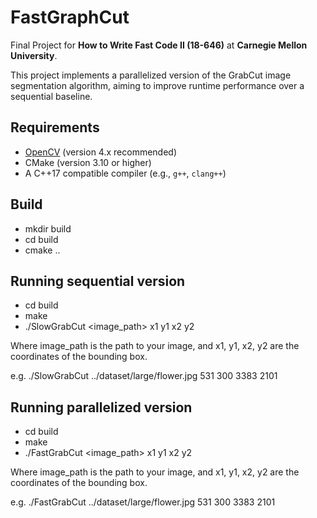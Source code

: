 # FastGraphCut

Final Project for **How to Write Fast Code II (18-646)** at **Carnegie Mellon University**.

This project implements a parallelized version of the GrabCut image segmentation algorithm, aiming to improve runtime performance over a sequential baseline.

## Requirements

- [OpenCV](https://opencv.org/) (version 4.x recommended)
- CMake (version 3.10 or higher)
- A C++17 compatible compiler (e.g., `g++`, `clang++`)

## Build

- mkdir build
- cd build
- cmake ..

## Running sequential version

- cd build
- make
- ./SlowGrabCut <image_path> x1 y1 x2 y2

Where image_path is the path to your image, and x1, y1, x2, y2 are the coordinates of the bounding box.

e.g. ./SlowGrabCut ../dataset/large/flower.jpg 531 300 3383 2101

## Running parallelized version

- cd build
- make
- ./FastGrabCut <image_path> x1 y1 x2 y2

Where image_path is the path to your image, and x1, y1, x2, y2 are the coordinates of the bounding box.

e.g. ./FastGrabCut ../dataset/large/flower.jpg 531 300 3383 2101
